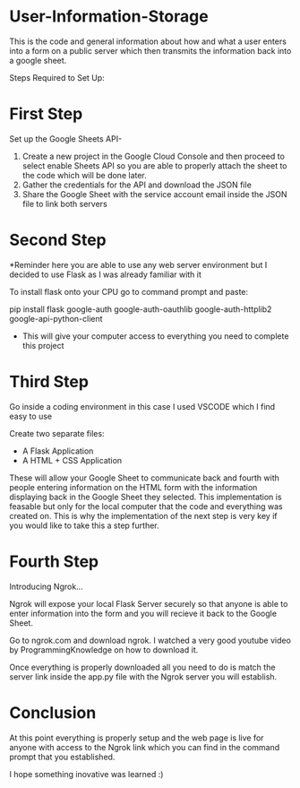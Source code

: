 # User-Information-Storage
This is the code and general information about how and what a user enters into a form on a public server which then transmits the information back into a google sheet.


Steps Required to Set Up:

# First Step

Set up the Google Sheets API- 

1. Create a new project in the Google Cloud Console and then proceed to select enable Sheets API so you are able to properly attach the sheet to the code which will be done later.
2. Gather the credentials for the API and download the JSON file
3. Share the Google Sheet with the service account email inside the JSON file to link both servers


# Second Step

*Reminder here you are able to use any web server environment but I decided to use Flask as I was already familiar with it

To install flask onto your CPU go to command prompt and paste:

pip install flask google-auth google-auth-oauthlib google-auth-httplib2 google-api-python-client

- This will give your computer access to everything you need to complete this project

# Third Step

Go inside a coding environment in this case I used VSCODE which I find easy to use

Create two separate files:
- A Flask Application
- A HTML + CSS Application

These will allow your Google Sheet to communicate back and fourth with people entering information on the HTML form with the information displaying back in the Google Sheet they selected. This implementation is feasable but only for the local computer that the code and everything was created on. This is why the implementation of the next step is very key if you would like to take this a step further. 

# Fourth Step

Introducing Ngrok...

Ngrok will expose your local Flask Server securely so that anyone is able to enter information into the form and you will recieve it back to the Google Sheet. 

Go to ngrok.com and download ngrok. I watched a very good youtube video by ProgrammingKnowledge on how to download it.

Once everything is properly downloaded all you need to do is match the server link inside the app.py file with the Ngrok server you will establish.

# Conclusion

At this point everything is properly setup and the web page is live for anyone with access to the Ngrok link which you can find in the command prompt that you established. 

I hope something inovative was learned :)


